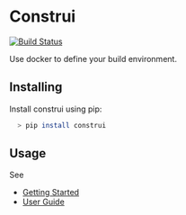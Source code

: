 Construi
========

[![Build Status](https://travis-ci.org/lstephen/construi.svg?branch=master)](https://travis-ci.org/lstephen/construi)

Use docker to define your build environment.

## Installing

Install construi using pip:

```bash
  > pip install construi
```

## Usage

See

* [Getting Started](https://construi.org/getting_started.html)
* [User Guide](https://construi.org/user_guide.html)

